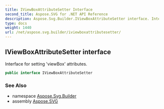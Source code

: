 ```yaml
---
title: IViewBoxAttributeSetter Interface
second_title: Aspose.SVG for .NET API Reference
description: Aspose.Svg.Builder.IViewBoxAttributeSetter interface. Interface for setting viewBox attributes
type: docs
weight: 1440
url: /net/aspose.svg.builder/iviewboxattributesetter/
---
```

## IViewBoxAttributeSetter interface

Interface for setting 'viewBox' attributes.

```csharp
public interface IViewBoxAttributeSetter
```

### See Also

* namespace [Aspose.Svg.Builder](../../aspose.svg.builder/)
* assembly [Aspose.SVG](../../)
